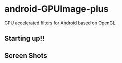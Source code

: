 # android-GPUImage-plus
GPU accelerated filters for Android based on OpenGL. 

## Starting up!! ##


## Screen Shots ##

